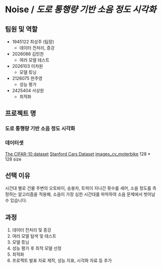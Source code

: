 # Noise / *도로 통행량 기반 소음 정도 시각화*

## 팀원 및 역할

- 1945122 최성주 (팀장)
  - 데이터 전처리, 증강
- 2026086 김민찬
  - 여러 모델 테스트
- 2026103 이차원
  - 모델 튜닝
- 2126075 한주영
  - 성능 평가
- 2425404 서상원
  - 최적화

## 프로젝트 명

### 도로 통행량 기반 소음 정도 시각화

### 데이터셋

[The CIFAR-10 dataset](https://www.cs.toronto.edu/~kriz/cifar.html)
[Stanford Cars Dataset](https://www.kaggle.com/datasets/jessicali9530/stanford-cars-dataset)
[images_cv_moterbike](https://images.cv/dataset/motorbike-image-classification-dataset) 128 * 128 size

## 선택 이유

시간대 별로 건물 주변의 오토바이, 승용차, 트럭이 지나간 횟수를 세어, 소음 정도를 측정하는 알고리즘을 적용해, 소음이 가장 심한 시간대를 파악하여 소음 문제에서 벗어날 수 있습니다.

## 과정

1. 데이터 전처리 및 증강
2. 여러 모델 탐색 및 테스트
3. 모델 튜닝
4. 성능 평가 후 최적 모델 선정
5. 최적화
6. 프로젝트 발표 자료 제작, 성능 지표, 시각화 자료 등 추가
